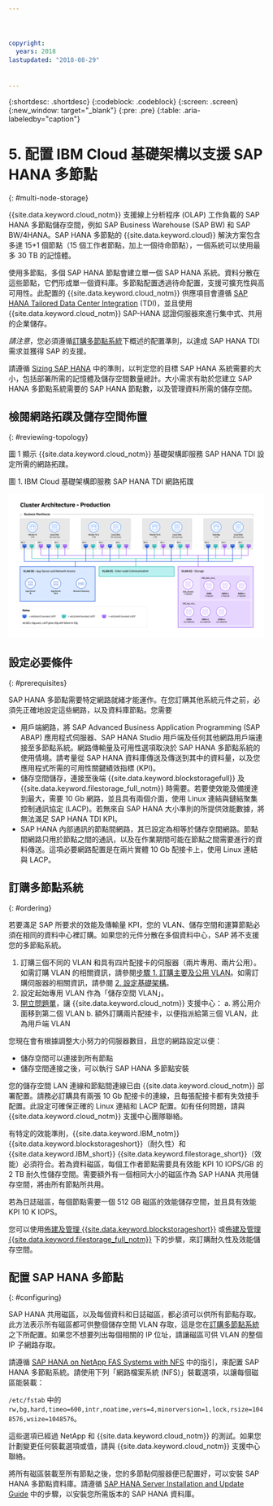 ```yaml
---



copyright:
  years: 2018
lastupdated: "2018-08-29"


---
```


{:shortdesc: .shortdesc}
{:codeblock: .codeblock}
{:screen: .screen}
{:new_window: target="_blank"}
{:pre: .pre}
{:table: .aria-labeledby="caption"}

# 5. 配置 IBM Cloud 基礎架構以支援 SAP HANA 多節點
{: #multi-node-storage}

{{site.data.keyword.cloud_notm}} 支援線上分析程序 (OLAP) 工作負載的 SAP HANA 多節點儲存空間，例如 SAP Business Warehouse (SAP BW) 和 SAP BW/4HANA。SAP HANA 多節點的 {{site.data.keyword.cloud}} 解決方案包含多達 15+1 個節點（15 個工作者節點，加上一個待命節點），一個系統可以使用最多 30 TB 的記憶體。

使用多節點，多個 SAP HANA 節點會建立單一個 SAP HANA 系統。資料分散在這些節點，它們形成單一個資料庫。多節點配置透過待命配置，支援可擴充性與高可用性。此配置的 {{site.data.keyword.cloud_notm}} 供應項目會遵循 [SAP HANA Tailored Data Center Integration](https://blogs.saphana.com/2015/02/18/sap-hana-tailored-data-center-integration-tdi-overview/) (TDI)，並且使用 {{site.data.keyword.cloud_notm}} SAP-HANA 認證伺服器來進行集中式、共用的企業儲存。

*請注意*，您必須遵循[訂購多節點系統](#ordering)下概述的配置準則，以達成 SAP HANA TDI 需求並獲得 SAP 的支援。

請遵循 [Sizing SAP HANA](https://help.sap.com/viewer/eb3777d5495d46c5b2fa773206bbfb46/2.0.00/en-US/d4a122a7bb57101493e3f5ca08e6b039.html) 中的準則，以判定您的目標 SAP HANA 系統需要的大小，包括部署所需的記憶體及儲存空間數量總計。大小需求有助於您建立 SAP HANA 多節點系統需要的 SAP HANA 節點數，以及管理資料所需的儲存空間。

## 檢閱網路拓蹼及儲存空間佈置
{: #reviewing-topology}

圖 1 顯示 {{site.data.keyword.cloud_notm}} 基礎架構即服務 SAP HANA TDI 設定所需的網路拓蹼。

圖 1. IBM Cloud 基礎架構即服務 SAP HANA TDI 網路拓蹼

![圖 1. IBM Cloud 基礎架構即服務 SAP HANA TDI 網路拓蹼](/images/SAP-BW.png "IBM Cloud 基礎架構即服務 SAP HANA TDI 網路拓蹼")

## 設定必要條件
{: #prerequisites}

SAP HANA 多節點需要特定網路就緒才能運作。在您訂購其他系統元件之前，必須先正確地設定這些網路，以及資料庫節點。您需要
* 用戶端網路，將 SAP Advanced Business Application Programming (SAP ABAP) 應用程式伺服器、SAP HANA Studio 用戶端及任何其他網路用戶端連接至多節點系統。網路傳輸量及可用性選項取決於 SAP HANA 多節點系統的使用情境。請考量從 SAP HANA 資料庫傳送及傳送到其中的資料量，以及您應用程式所需的可用性關鍵績效指標 (KPI)。
* 儲存空間儲存，連接至後端 {{site.data.keyword.blockstoragefull}} 及 {{site.data.keyword.filestorage_full_notm}} 時需要。若要使效能及備援達到最大，需要 10 Gb 網路，並且具有兩個介面，使用 Linux 連結與鏈結聚集控制通訊協定 (LACP)。若無來自 SAP HANA 大小準則的所提供效能數據，將無法滿足 SAP HANA TDI KPI。
* SAP HANA 內部通訊的節點間網路，其已設定為相等於儲存空間網路。節點間網路只用於節點之間的通訊，以及在作業期間可能在節點之間需要進行的資料傳送。這項必要網路配置是在兩片實體 10 Gb 配接卡上，使用 Linux 連結與 LACP。

## 訂購多節點系統
{: #ordering}

若要滿足 SAP 所要求的效能及傳輸量 KPI，您的 VLAN、儲存空間和運算節點必須在相同的資料中心裡訂購。如果您的元件分散在多個資料中心，SAP 將不支援您的多節點系統。

1. 訂購三個不同的 VLAN 和具有四片配接卡的伺服器（兩片專用、兩片公用）。如需訂購 VLAN 的相關資訊，請參閱[步驟 1. 訂購主要及公用 VLAN](https://console.bluemix.net/docs/infrastructure/virtualization/advanced-single-site-vmware-reference-architecturesoftlayer.html#step-1-ordering-primary-public-and-private-vlans)。如需訂購伺服器的相關資訊，請參閱 [2. 設定基礎架構](https://console.bluemix.net/docs/infrastructure/sap-hana/hana-setting-up-infrastructure.html#set_up_infrastructure)。
2. 設定起始專用 VLAN 作為「儲存空間 VLAN」。
3. [開立問題單](https://console.bluemix.net/docs/get-support/howtogetsupport.html#open-ticket)，讓 {{site.data.keyword.cloud_notm}} 支援中心：
   a. 將公用介面移到第二個 VLAN
   b. 額外訂購兩片配接卡，以便指派給第三個 VLAN，此為用戶端 VLAN

您現在會有根據調整大小努力的伺服器數目，且您的網路設定以便：
* 儲存空間可以連接到所有節點
* 儲存空間連接之後，可以執行 SAP HANA 多節點安裝

您的儲存空間 LAN 連線和節點間連線已由 {{site.data.keyword.cloud_notm}} 部署配置。請務必訂購具有兩張 10 Gb 配接卡的連線，且每張配接卡都有失效接手配置。此設定可確保正確的 Linux 連結和 LACP 配置。如有任何問題，請與 {{site.data.keyword.cloud_notm}} 支援中心團隊聯絡。

有特定的效能準則，{{site.data.keyword.IBM_notm}} {{site.data.keyword.blockstorageshort}}（耐久性）和 {{site.data.keyword.IBM_short}} {{site.data.keyword.filestorage_short}}（效能）必須符合。若為資料磁區，每個工作者節點需要具有效能 KPI 10 IOPS/GB 的 2 TB 耐久性儲存空間。需要額外有一個相同大小的磁區作為 SAP HANA 共用儲存空間，將由所有節點所共用。

若為日誌磁區，每個節點需要一個 512 GB 磁區的效能儲存空間，並且具有效能 KPI 10 K IOPS。

您可以使用[佈建及管理 {{site.data.keyword.blockstorageshort}}](https://console.bluemix.net/docs/infrastructure/BlockStorage/provisioning-block_storage.html#provisioning-and-managing-block-storage) 或[佈建及管理 {{site.data.keyword.filestorage_full_notm}}](https://console.bluemix.net/docs/infrastructure/FileStorage/provisioning-file-storage.html#provisioning-and-managing-ibm-file-storage-for-ibm-cloud) 下的步驟，來訂購耐久性及效能儲存空間。

## 配置 SAP HANA 多節點
{: #configuring}

SAP HANA 共用磁區，以及每個資料和日誌磁區，都必須可以供所有節點存取。此方法表示所有磁區都可供整個儲存空間 VLAN 存取，這是您在[訂購多節點系統](#ordering)之下所配置。如果您不想要列出每個相關的 IP 位址，請讓磁區可供 VLAN 的整個 IP 子網路存取。

請遵循 [SAP HANA on NetApp FAS Systems with NFS](https://www.netapp.com/us/media/tr-4290.pdf) 中的指引，來配置 SAP HANA 多節點系統。請使用下列「網路檔案系統 (NFS)」裝載選項，以讓每個磁區能裝載：

`/etc/fstab` 中的 `rw,bg,hard,timeo=600,intr,noatime,vers=4,minorversion=1,lock,rsize=1048576,wsize=1048576`。

這些選項已經過 NetApp 和 {{site.data.keyword.cloud_notm}} 的測試。如果您計劃變更任何裝載選項或值，請與 {{site.data.keyword.cloud_notm}} 支援中心聯絡。

將所有磁區裝載至所有節點之後，您的多節點伺服器便已配置好，可以安裝 SAP HANA 多節點資料庫。請遵循 [SAP HANA Server Installation and Update Guide](https://help.sap.com/viewer/2c1988d620e04368aa4103bf26f17727/2.0.03/en-US) 中的步驟，以安裝您所需版本的 SAP HANA 資料庫。
